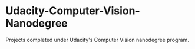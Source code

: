 # Udacity-Computer-Vision-Nanodegree
Projects completed under Udacity's Computer Vision nanodegree program.
